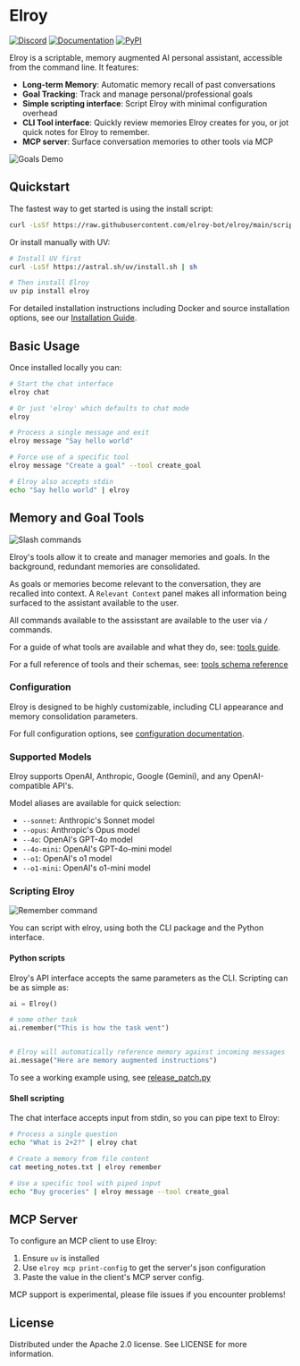 # Elroy

[![Discord](https://img.shields.io/discord/1200684659277832293?color=7289DA&label=Discord&logo=discord&logoColor=white)](https://discord.gg/5PJUY4eMce)
[![Documentation](https://img.shields.io/badge/docs-elroy.bot-C8C7E8)](https://elroy.bot)
[![PyPI](https://img.shields.io/pypi/v/elroy)](https://pypi.org/project/elroy/)

Elroy is a scriptable, memory augmented AI personal assistant, accessible from the command line. It features:

- **Long-term Memory**: Automatic memory recall of past conversations
- **Goal Tracking**: Track and manage personal/professional goals
- **Simple scripting interface**: Script Elroy with minimal configuration overhead
- **CLI Tool interface**: Quickly review memories Elroy creates for you, or jot quick notes for Elroy to remember.
- **MCP server**: Surface conversation memories to other tools via MCP

![Goals Demo](images/goals_demo.gif)


## Quickstart

The fastest way to get started is using the install script:

```bash
curl -LsSf https://raw.githubusercontent.com/elroy-bot/elroy/main/scripts/install.sh | sh
```

Or install manually with UV:

```bash
# Install UV first
curl -LsSf https://astral.sh/uv/install.sh | sh

# Then install Elroy
uv pip install elroy
```

For detailed installation instructions including Docker and source installation options, see our [Installation Guide](docs/installation.md).

## Basic Usage

Once installed locally you can:
```bash
# Start the chat interface
elroy chat

# Or just 'elroy' which defaults to chat mode
elroy

# Process a single message and exit
elroy message "Say hello world"

# Force use of a specific tool
elroy message "Create a goal" --tool create_goal

# Elroy also accepts stdin
echo "Say hello world" | elroy
```

## Memory and Goal Tools
![Slash commands](images/slash_commands.gif)

Elroy's tools allow it to create and manager memories and goals. In the background, redundant memories are consolidated.

As goals or memories become relevant to the conversation, they are recalled into context. A `Relevant Context` panel makes all information being surfaced to the assistant available to the user.

All commands available to the assisstant are available to the user via `/` commands.

For a guide of what tools are available and what they do, see: [tools guide](docs/tools_guide.md).

For a full reference of tools and their schemas, see: [tools schema reference](docs/tools_schema.md)


### Configuration
Elroy is designed to be highly customizable, including CLI appearance and memory consolidation parameters.

For full configuration options, see [configuration documentation](docs/configuration.md).


### Supported Models

Elroy supports OpenAI, Anthropic, Google (Gemini), and any OpenAI-compatible API's.

Model aliases are available for quick selection:
- `--sonnet`: Anthropic's Sonnet model
- `--opus`: Anthropic's Opus model
- `--4o`: OpenAI's GPT-4o model
- `--4o-mini`: OpenAI's GPT-4o-mini model
- `--o1`: OpenAI's o1 model
- `--o1-mini`: OpenAI's o1-mini model


### Scripting Elroy

![Remember command](images/remember_command.gif)

You can script with elroy, using both the CLI package and the Python interface.

#### Python scripts
Elroy's API interface accepts the same parameters as the CLI. Scripting can be as simple as:


```python
ai = Elroy()

# some other task
ai.remember("This is how the task went")


# Elroy will automatically reference memory against incoming messages
ai.message("Here are memory augmented instructions")
```

To see a working example using, see [release_patch.py](scripts/release_patch.py)

#### Shell scripting

The chat interface accepts input from stdin, so you can pipe text to Elroy:
```bash
# Process a single question
echo "What is 2+2?" | elroy chat

# Create a memory from file content
cat meeting_notes.txt | elroy remember

# Use a specific tool with piped input
echo "Buy groceries" | elroy message --tool create_goal
```

## MCP Server

To configure an MCP client to use Elroy:

1. Ensure `uv` is installed
1. Use `elroy mcp print-config` to get the server's json configuration
1. Paste the value in the client's MCP server config.

MCP support is experimental, please file issues if you encounter problems!


## License

Distributed under the Apache 2.0 license. See LICENSE for more information.
